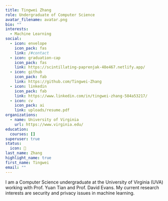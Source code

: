 ```yaml
---
title: Tingwei Zhang
role: Undergraduate of Computer Science
avatar_filename: avatar.png
bio: ""
interests:
  - Machine Learning
social:
  - icon: envelope
    icon_pack: fas
    link: /#contact
  - icon: graduation-cap
    icon_pack: fas
    link: https://scintillating-paprenjak-48e467.netlify.app/
  - icon: github
    icon_pack: fab
    link: https://github.com/Tingwei-Zhang
  - icon: linkedin
    icon_pack: fab
    link: https://www.linkedin.com/in/tingwei-zhang-584a53217/
  - icon: cv
    icon_pack: ai
    link: uploads/resume.pdf
organizations:
  - name: University of Virginia
    url: https://www.virginia.edu/
education:
  courses: []
superuser: true
status:
  icon: 🤖
last_name: Zhang
highlight_name: true
first_name: Tingwei
email: ""
---
```

I am a Computer Science undergraduate at the University of Virginia (UVA) working with Prof. Yuan Tian and Prof. David Evans. My current research interests are security and privacy issues in machine learning.